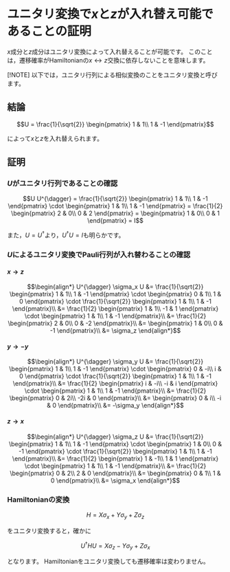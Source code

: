 # ユニタリ変換で$`x`$と$`z`$が入れ替え可能であることの証明
$`x`$成分と$`z`$成分はユニタリ変換によって入れ替えることが可能です。
このことは，遷移確率がHamiltonianの$`x \leftrightarrow z`$交換に依存しないことを意味します。

[!NOTE]
以下では，ユニタリ行列による相似変換のことをユニタリ変換と呼びます。    

## 結論
```math
U = 
\frac{1}{\sqrt{2}}
\begin{pmatrix}
    1 & 1\\
    1 & -1
\end{pmatrix}
```
によって$`x`$と$`z`$を入れ替えられます。

## 証明
### $`U`$がユニタリ行列であることの確認
```math
U U^{\dagger}
= \frac{1}{\sqrt{2}}
\begin{pmatrix}
    1 & 1\\
    1 & -1
\end{pmatrix}
\cdot
\begin{pmatrix}
    1 & 1\\
    1 & -1
\end{pmatrix}
= \frac{1}{2}
\begin{pmatrix}
    2 & 0\\
    0 & 2
\end{pmatrix}
=
\begin{pmatrix}
    1 & 0\\
    0 & 1
\end{pmatrix}
= I
```
また，$`U = U^{\dagger}`$より，$`U^{\dagger} U = I`$も明らかです。

### $`U`$によるユニタリ変換でPauli行列が入れ替わることの確認
#### $`x \rightarrow z`$
```math
\begin{align*}
    U^{\dagger} \sigma_x U
    &= \frac{1}{\sqrt{2}}
    \begin{pmatrix}
        1 & 1\\
        1 & -1
    \end{pmatrix}
    \cdot
    \begin{pmatrix}
        0 & 1\\
        1 & 0
    \end{pmatrix}
    \cdot
    \frac{1}{\sqrt{2}}
    \begin{pmatrix}
        1 & 1\\
        1 & -1
    \end{pmatrix}\\
    &= \frac{1}{2}
    \begin{pmatrix}
        1 & 1\\
        -1 & 1
    \end{pmatrix}
    \cdot
    \begin{pmatrix}
        1 & 1\\
        1 & -1
    \end{pmatrix}\\
    &=
    \frac{1}{2}
    \begin{pmatrix}
        2 & 0\\
        0 & -2
    \end{pmatrix}\\
    &=
    \begin{pmatrix}
        1 & 0\\
        0 & -1
    \end{pmatrix}\\
    &= \sigma_z
\end{align*}
```

#### $`y \rightarrow -y`$
```math
\begin{align*}
    U^{\dagger} \sigma_y U
    &= \frac{1}{\sqrt{2}}
    \begin{pmatrix}
        1 & 1\\
        1 & -1
    \end{pmatrix}
    \cdot
    \begin{pmatrix}
        0 & -i\\
        i & 0
    \end{pmatrix}
    \cdot
    \frac{1}{\sqrt{2}}
    \begin{pmatrix}
        1 & 1\\
        1 & -1
    \end{pmatrix}\\
    &= \frac{1}{2}
    \begin{pmatrix}
        i & -i\\
        -i & i
    \end{pmatrix}
    \cdot
    \begin{pmatrix}
        1 & 1\\
        1 & -1
    \end{pmatrix}\\
    &=
    \frac{1}{2}
    \begin{pmatrix}
        0 & 2i\\
        -2i & 0
    \end{pmatrix}\\
    &=
    \begin{pmatrix}
        0 & i\\
        -i & 0
    \end{pmatrix}\\
    &= -\sigma_y
\end{align*}
```

#### $`z \rightarrow x`$
```math
\begin{align*}
    U^{\dagger} \sigma_z U
    &= \frac{1}{\sqrt{2}}
    \begin{pmatrix}
        1 & 1\\
        1 & -1
    \end{pmatrix}
    \cdot
    \begin{pmatrix}
        1 & 0\\
        0 & -1
    \end{pmatrix}
    \cdot
    \frac{1}{\sqrt{2}}
    \begin{pmatrix}
        1 & 1\\
        1 & -1
    \end{pmatrix}\\
    &= \frac{1}{2}
    \begin{pmatrix}
        1 & -1\\
        1 & 1
    \end{pmatrix}
    \cdot
    \begin{pmatrix}
        1 & 1\\
        1 & -1
    \end{pmatrix}\\
    &=
    \frac{1}{2}
    \begin{pmatrix}
        0 & 2\\
        2 & 0
    \end{pmatrix}\\
    &=
    \begin{pmatrix}
        0 & 1\\
        1 & 0
    \end{pmatrix}\\
    &= \sigma_x
\end{align*}
```

### Hamiltonianの変換
```math
H = X \sigma_x + Y \sigma_y + Z \sigma_z
```
をユニタリ変換すると，確かに
```math
U^{\dagger} H U = X \sigma_z - Y \sigma_y + Z \sigma_x
```
となります。
Hamiltonianをユニタリ変換しても遷移確率は変わりません。
